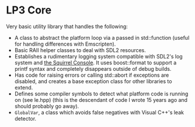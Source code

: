 # LP3 Core

Very basic utility library that handles the following:

* A class to abstract the platform loop via a passed in std::function (useful for handling differences with Emscripten).
* Basic RAII helper classes to deal with SDL2 resources.
* Establishes a rudimentary logging system compatible with SDL2's log system and [the Squirrel Console](https://github.com/TimSimpson/SquirrelConsole). It uses boost::format to support a printf syntax and completely disappears outside of debug builds.
* Has code for raising errors or calling std::abort if exceptions are disabled, and creates a base exception class for other libraries to extend.
* Defines some compiler symbols to detect what platform code is running on (see le.hpp) (this is the descendant of code I wrote 15 years ago and should probably go away).
* `GlobalVar`, a class which avoids false negatives with Visual C++'s leak detector.
